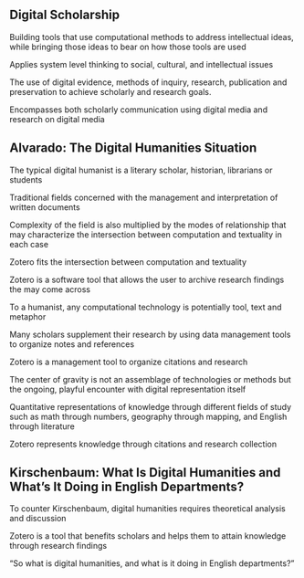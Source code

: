 ## Digital Scholarship

Building tools that use computational methods to address intellectual ideas, while bringing those ideas to bear on how those tools are used

Applies system level thinking to social, cultural, and intellectual issues

The use of digital evidence, methods of inquiry, research, publication and preservation to achieve scholarly and research goals.

Encompasses both scholarly communication using digital media and research on digital media

## Alvarado: The Digital Humanities Situation

The typical digital humanist is a literary scholar, historian, librarians or students

Traditional fields concerned with the management and interpretation of written documents

Complexity of the field is also multiplied by the modes of relationship that may characterize the intersection between computation and textuality in each case

Zotero fits the intersection between computation and textuality

Zotero is a software tool that allows the user to archive research findings the may come across

To a humanist, any computational technology is potentially tool, text and metaphor

Many scholars supplement their research by using data management tools to organize notes and references

Zotero is a management tool to organize citations and research

The center of gravity is not an assemblage of technologies or methods but the ongoing, playful encounter with digital representation itself

Quantitative representations of knowledge through different fields of study such as math through numbers, geography through mapping, and English through literature

Zotero represents knowledge through citations and research collection

## Kirschenbaum: What Is Digital Humanities and What’s It Doing in English Departments?

To counter Kirschenbaum, digital humanities requires theoretical analysis and discussion 

Zotero is a tool that benefits scholars and helps them to attain knowledge through research findings

“So what is digital humanities, and what is it doing in English departments?”

